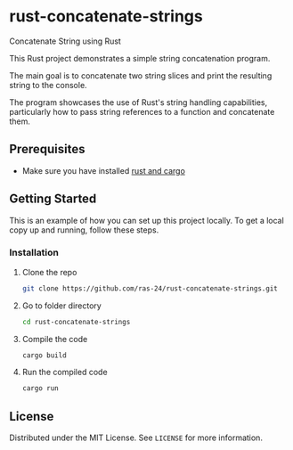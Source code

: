 # rust-concatenate-strings
Concatenate String using Rust

This Rust project demonstrates a simple string concatenation program.

The main goal is to concatenate two string slices and print the resulting string to the console.

The program showcases the use of Rust's string handling capabilities, particularly how to pass string references to a function and concatenate them.

## Prerequisites
- Make sure you have installed [rust and cargo](https://doc.rust-lang.org/book/ch01-01-installation.html#installation)

## Getting Started
This is an example of how you can set up this project locally. To get a local copy up and running, follow these steps.

### Installation
1. Clone the repo
   ```sh
   git clone https://github.com/ras-24/rust-concatenate-strings.git
   ```
2. Go to folder directory
   ```sh
   cd rust-concatenate-strings
   ```
3. Compile the code
   ```sh
   cargo build
   ```
4. Run the compiled code
   ```sh
   cargo run
   ```

## License

Distributed under the MIT License. See `LICENSE` for more information.
